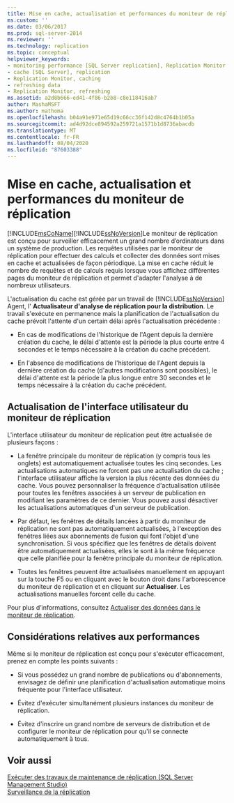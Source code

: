```yaml
---
title: Mise en cache, actualisation et performances du moniteur de réplication | Microsoft Docs
ms.custom: ''
ms.date: 03/06/2017
ms.prod: sql-server-2014
ms.reviewer: ''
ms.technology: replication
ms.topic: conceptual
helpviewer_keywords:
- monitoring performance [SQL Server replication], Replication Monitor
- cache [SQL Server], replication
- Replication Monitor, caching
- refreshing data
- Replication Monitor, refreshing
ms.assetid: a2d8b666-ed41-4f86-b2b8-c8e118416ab7
author: MashaMSFT
ms.author: mathoma
ms.openlocfilehash: b04a91e971e65d19c66cc36f142d8c4764b1b05a
ms.sourcegitcommit: ad4d92dce894592a259721a1571b1d8736abacdb
ms.translationtype: MT
ms.contentlocale: fr-FR
ms.lasthandoff: 08/04/2020
ms.locfileid: "87603388"
---
```

# <a name="caching-refresh-and-replication-monitor-performance"></a>Mise en cache, actualisation et performances du moniteur de réplication
  [!INCLUDE[msCoName](../../../includes/msconame-md.md)][!INCLUDE[ssNoVersion](../../../includes/ssnoversion-md.md)]Le moniteur de réplication est conçu pour surveiller efficacement un grand nombre d’ordinateurs dans un système de production. Les requêtes utilisées par le moniteur de réplication pour effectuer des calculs et collecter des données sont mises en cache et actualisées de façon périodique. La mise en cache réduit le nombre de requêtes et de calculs requis lorsque vous affichez différentes pages du moniteur de réplication et permet d'adapter l'analyse à de nombreux utilisateurs.  
  
 L'actualisation du cache est gérée par un travail de [!INCLUDE[ssNoVersion](../../../includes/ssnoversion-md.md)] Agent, l' **Actualisateur d'analyse de réplication pour la distribution**. Le travail s'exécute en permanence mais la planification de l'actualisation du cache prévoit l'attente d'un certain délai après l'actualisation précédente :  
  
-   En cas de modifications de l'historique de l'Agent depuis la dernière création du cache, le délai d'attente est la période la plus courte entre 4 secondes et le temps nécessaire à la création du cache précédent.  
  
-   En l'absence de modifications de l'historique de l'Agent depuis la dernière création du cache (d'autres modifications sont possibles), le délai d'attente est la période la plus longue entre 30 secondes et le temps nécessaire à la création du cache précédent.  
  
## <a name="refreshing-the-replication-monitor-user-interface"></a>Actualisation de l'interface utilisateur du moniteur de réplication  
 L'interface utilisateur du moniteur de réplication peut être actualisée de plusieurs façons :  
  
-   La fenêtre principale du moniteur de réplication (y compris tous les onglets) est automatiquement actualisée toutes les cinq secondes. Les actualisations automatiques ne forcent pas une actualisation du cache ; l'interface utilisateur affiche la version la plus récente des données du cache. Vous pouvez personnaliser la fréquence d'actualisation utilisée pour toutes les fenêtres associées à un serveur de publication en modifiant les paramètres de ce dernier. Vous pouvez aussi désactiver les actualisations automatiques d'un serveur de publication.  
  
-   Par défaut, les fenêtres de détails lancées à partir du moniteur de réplication ne sont pas automatiquement actualisées, à l'exception des fenêtres liées aux abonnements de fusion qui font l'objet d'une synchronisation. Si vous spécifiez que les fenêtres de détails doivent être automatiquement actualisées, elles le sont à la même fréquence que celle planifiée pour la fenêtre principale du moniteur de réplication.  
  
-   Toutes les fenêtres peuvent être actualisées manuellement en appuyant sur la touche F5 ou en cliquant avec le bouton droit dans l'arborescence du moniteur de réplication et en cliquant sur **Actualiser**. Les actualisations manuelles forcent celle du cache.  
  
 Pour plus d’informations, consultez [Actualiser des données dans le moniteur de réplication](refresh-data-in-replication-monitor.md).  
  
## <a name="performance-considerations"></a>Considérations relatives aux performances  
 Même si le moniteur de réplication est conçu pour s'exécuter efficacement, prenez en compte les points suivants :  
  
-   Si vous possédez un grand nombre de publications ou d'abonnements, envisagez de définir une planification d'actualisation automatique moins fréquente pour l'interface utilisateur.  
  
-   Évitez d'exécuter simultanément plusieurs instances du moniteur de réplication.  
  
-   Évitez d'inscrire un grand nombre de serveurs de distribution et de configurer le moniteur de réplication pour qu'il se connecte automatiquement à tous.  
  
## <a name="see-also"></a>Voir aussi  
 [Exécuter des travaux de maintenance de réplication &#40;SQL Server Management Studio&#41;](../../../ssms/sql-server-management-studio-ssms.md)   
 [Surveillance de la réplication](../monitoring-replication.md)  
  
  
